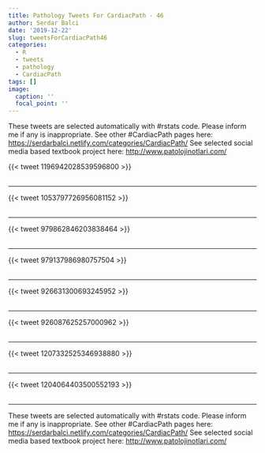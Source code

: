 ```yaml
---
title: Pathology Tweets For CardiacPath - 46
author: Serdar Balci
date: '2019-12-22'
slug: tweetsForCardiacPath46
categories:
  - R
  - tweets
  - pathology
  - CardiacPath
tags: []
image:
  caption: ''
  focal_point: ''
---
```



These tweets are selected automatically with #rstats code. Please inform me if any is inappropriate.
See other #CardiacPath pages here: https://serdarbalci.netlify.com/categories/CardiacPath/ 
See selected social media based textbook project here: http://www.patolojinotlari.com/

{{< tweet 1196942028539596800 >}}
<br>
<br>
<hr>
{{< tweet 1053797726956081152 >}}
<br>
<br>
<hr>
{{< tweet 979862846203838464 >}}
<br>
<br>
<hr>
{{< tweet 979137986980757504 >}}
<br>
<br>
<hr>
{{< tweet 926631300693245952 >}}
<br>
<br>
<hr>
{{< tweet 926087625257000962 >}}
<br>
<br>
<hr>
{{< tweet 1207332525346938880 >}}
<br>
<br>
<hr>
{{< tweet 1204064403500552193 >}}
<br>
<br>
<hr>


These tweets are selected automatically with #rstats code. Please inform me if any is inappropriate.
See other #CardiacPath pages here: https://serdarbalci.netlify.com/categories/CardiacPath/ 
See selected social media based textbook project here: http://www.patolojinotlari.com/
